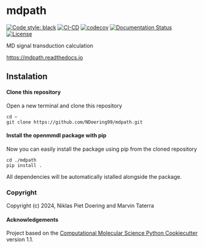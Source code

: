 mdpath
==============================
[//]: # (Badges)
[![Code style: black](https://img.shields.io/badge/code%20style-black-000000.svg)](https://github.com/psf/black)
[![CI-CD](https://github.com/NDoering99/mdpath/actions/workflows/CI_CD.yml/badge.svg)](https://github.com/NDoering99/mdpath/actions/workflows/CI_CD.yml)
[![codecov](https://codecov.io/gh/NDoering99/mdpath/graph/badge.svg?token=32D80PZOZV)](https://codecov.io/gh/NDoering99/mdpath)
[![Documentation Status](https://readthedocs.org/projects/mdpath/badge/?version=latest)](https://mdpath.readthedocs.io/en/latest/?badge=latest)
[![License](https://img.shields.io/badge/License-MIT-blue.svg)](https://opensource.org/licenses/MIT)

MD signal transduction calculation

https://mdpath.readthedocs.io

## Instalation

#### Clone this repository

Open a new terminal and clone this repository

    cd ~
    git clone https://github.com/NDoering99/mdpath.git

#### Install the openmmdl package with pip

Now you can easily install the package using pip from the cloned repository 

    cd ./mdpath
    pip install .

All dependencies will be automatically istalled alongside the package.

### Copyright

Copyright (c) 2024, Niklas Piet Doering and Marvin Taterra


#### Acknowledgements
 
Project based on the 
[Computational Molecular Science Python Cookiecutter](https://github.com/molssi/cookiecutter-cms) version 1.1.
